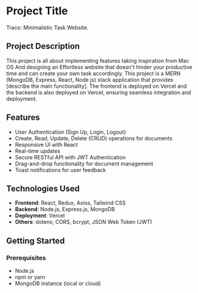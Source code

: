 # Project Title
Traco: Minimalistic Task Website.



## Project Description

This project is all about implementing features taking inspiration from Mac OS And designing an Effortless website that doesn't hinder your productive time and can create your own task accordingly. 
This project is a MERN (MongoDB, Express, React, Node.js) stack application that provides [describe the main functionality]. The frontend is deployed on Vercel and the backend is also deployed on Vercel, ensuring seamless integration and deployment.

## Features

- User Authentication (Sign Up, Login, Logout)
- Create, Read, Update, Delete (CRUD) operations for documents
- Responsive UI with React
- Real-time updates
- Secure RESTful API with JWT Authentication
- Drag-and-drop functionality for document management
- Toast notifications for user feedback

## Technologies Used

- **Frontend**: React, Redux, Axios, Tailwind CSS
- **Backend**: Node.js, Express.js, MongoDB
- **Deployment**: Vercel
- **Others**: dotenv, CORS, bcrypt, JSON Web Token (JWT)

## Getting Started

### Prerequisites

- Node.js
- npm or yarn
- MongoDB instance (local or cloud)
